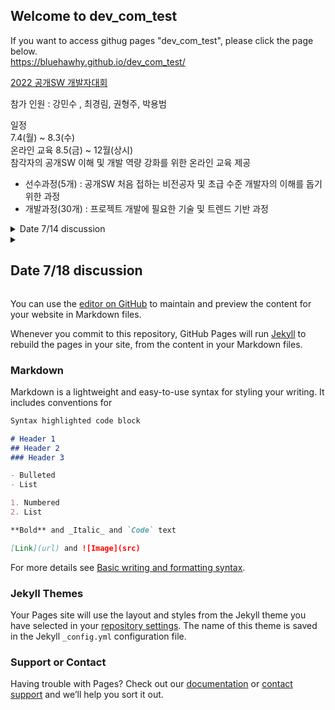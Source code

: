 ## Welcome to dev_com_test

If you want to access githug pages "dev_com_test", please click the page below.  
https://bluehawhy.github.io/dev_com_test/  
  
  
[2022 공개SW 개발자대회](https://www.oss.kr/dev_competition)
  
참가 인원 : 강민수 , 최경림, 권형주, 박용범  
  
일정  
7.4(월) ~ 8.3(수)  
온라인 교육	8.5(금) ~ 12월(상시)  
참각자의 공개SW 이해 및 개발 역량 강화를 위한 온라인 교육 제공  
- 선수과정(5개) : 공개SW 처음 접하는 비전공자 및 초급 수준 개발자의 이해를 돕기 위한 과정  
- 개발과정(30개) : 프로젝트 개발에 필요한 기술 및 트렌드 기반 과정  

<details>
<summary><hl>Date 7/14 discussion</summary>
<div markdown="1">
강의 듣고, git에 본인 이니셜.txt로 커밋하기  
https://www.inflearn.com/course/git-and-github  
https://github.com/bluehawhy/dev_com_test.git  
  
기본 베이스가 자바스크립트 or 타입스크립트이므로 각자 공부  
  
참고 사이트  
수상작들 - https://www.oss.kr/dev_competition_activities  
추가 강의 - https://nomadcoders.co/git-for-beginners  
</div>
</details>

<details>
<summary><h2>Date 7/18 discussion</summary>
<div markdown="1">
git 참고 강의  
git 협업방식 - https://youtu.be/EV3FZ3cWBp8  
git 기본 강의 - https://youtu.be/sly2u8BIi9E  
  
TODO - 프로젝트 아이디어 각자 2개씩  
- 제목 1줄  
- 디스크립션 2-3줄  
- due : 7.21(목)까지  
>bluehawhy@gmail.com  
  
익명 투표로 진행할 예정   
  
예시 idea  
대충 저번 수상작 예를 들면  
식자제 교환 시스템  
식자제를 근접한 사람끼리 교환하는 앱  
한 사람이 글을 올리면 다른 사람이 보고 채팅을 통해 교환 및 나눔한다  
> 넘 깊지 않게 작성
</div>
</details>











You can use the [editor on GitHub](https://github.com/bluehawhy/dev_com_test/edit/main/docs/index.md) to maintain and preview the content for your website in Markdown files.

Whenever you commit to this repository, GitHub Pages will run [Jekyll](https://jekyllrb.com/) to rebuild the pages in your site, from the content in your Markdown files.

### Markdown

Markdown is a lightweight and easy-to-use syntax for styling your writing. It includes conventions for

```markdown
Syntax highlighted code block

# Header 1
## Header 2
### Header 3

- Bulleted
- List

1. Numbered
2. List

**Bold** and _Italic_ and `Code` text

[Link](url) and ![Image](src)
```

For more details see [Basic writing and formatting syntax](https://docs.github.com/en/github/writing-on-github/getting-started-with-writing-and-formatting-on-github/basic-writing-and-formatting-syntax).

### Jekyll Themes

Your Pages site will use the layout and styles from the Jekyll theme you have selected in your [repository settings](https://github.com/bluehawhy/dev_com_test/settings/pages). The name of this theme is saved in the Jekyll `_config.yml` configuration file.

### Support or Contact

Having trouble with Pages? Check out our [documentation](https://docs.github.com/categories/github-pages-basics/) or [contact support](https://support.github.com/contact) and we’ll help you sort it out.
